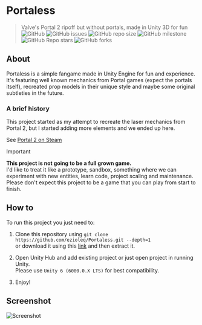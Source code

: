 # Portaless
> Valve's Portal 2 ripoff but without portals, made in Unity 3D for fun  
![GitHub](https://img.shields.io/github/license/Ezioleq/Portaless)
![GitHub issues](https://img.shields.io/github/issues/Ezioleq/Portaless)
![GitHub repo size](https://img.shields.io/github/repo-size/Ezioleq/Portaless)
![GitHub milestone](https://img.shields.io/github/milestones/progress-percent/Ezioleq/Portaless/2)
![GitHub Repo stars](https://img.shields.io/github/stars/Ezioleq/Portaless)
![GitHub forks](https://img.shields.io/github/forks/Ezioleq/Portaless)

## About
Portaless is a simple fangame made in Unity Engine for fun and experience.
It's featuring well known mechanics from Portal games (expect the portals itself), recreated prop models in their unique style
and maybe some original subtleties in the future.

### A brief history

This project started as my attempt to recreate the laser mechanics from Portal 2, but I started adding more elements and we ended up here.

See [Portal 2 on Steam](https://store.steampowered.com/app/620/Portal_2/)

> [!IMPORTANT]
> **This project is not going to be a full grown game.**  
> I'd like to treat it like a prototype, sandbox, something where we can experiment with new entities,
> learn code, project scaling and maintenance. Please don't expect this project to be a game that you
> can play from start to finish.

## How to
To run this project you just need to:

1. Clone this repository using `git clone https://github.com/ezioleq/Portaless.git --depth=1`  
or download it using this [link](https://github.com/ezioleq/Portaless/archive/refs/heads/master.zip)
and then extract it.

2. Open Unity Hub and add existing project or just open project in running Unity.  
Please use `Unity 6 (6000.0.X LTS)` for best compatibility.

3. Enjoy!

## Screenshot

![Screenshot](Resources/screenshot.webp)
